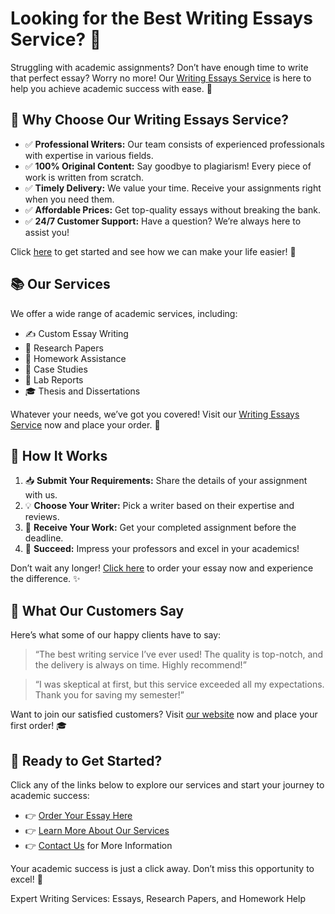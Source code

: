 <h1>Looking for the Best Writing Essays Service? 🚀</h1>

<p>Struggling with academic assignments? Don’t have enough time to write that perfect essay? Worry no more! Our <a href="https://tinyurl.com/topessay?keyword=writing+essays+service">Writing Essays Service</a> is here to help you achieve academic success with ease. 🌟</p>

<h2>📌 Why Choose Our Writing Essays Service?</h2>
<ul>
  <li>✅ <strong>Professional Writers:</strong> Our team consists of experienced professionals with expertise in various fields.</li>
  <li>✅ <strong>100% Original Content:</strong> Say goodbye to plagiarism! Every piece of work is written from scratch.</li>
  <li>✅ <strong>Timely Delivery:</strong> We value your time. Receive your assignments right when you need them.</li>
  <li>✅ <strong>Affordable Prices:</strong> Get top-quality essays without breaking the bank.</li>
  <li>✅ <strong>24/7 Customer Support:</strong> Have a question? We’re always here to assist you!</li>
</ul>

<p>Click <a href="https://tinyurl.com/topessay?keyword=writing+essays+service">here</a> to get started and see how we can make your life easier! 🎉</p>

<h2>📚 Our Services</h2>
<p>We offer a wide range of academic services, including:</p>
<ul>
  <li>✍️ Custom Essay Writing</li>
  <li>📄 Research Papers</li>
  <li>📝 Homework Assistance</li>
  <li>📖 Case Studies</li>
  <li>🔬 Lab Reports</li>
  <li>🎓 Thesis and Dissertations</li>
</ul>
<p>Whatever your needs, we’ve got you covered! Visit our <a href="https://tinyurl.com/topessay?keyword=writing+essays+service">Writing Essays Service</a> now and place your order. 🚀</p>

<h2>🌟 How It Works</h2>
<ol>
  <li>📥 <strong>Submit Your Requirements:</strong> Share the details of your assignment with us.</li>
  <li>💡 <strong>Choose Your Writer:</strong> Pick a writer based on their expertise and reviews.</li>
  <li>📝 <strong>Receive Your Work:</strong> Get your completed assignment before the deadline.</li>
  <li>💯 <strong>Succeed:</strong> Impress your professors and excel in your academics!</li>
</ol>

<p>Don’t wait any longer! <a href="https://tinyurl.com/topessay?keyword=writing+essays+service">Click here</a> to order your essay now and experience the difference. ✨</p>

<h2>💬 What Our Customers Say</h2>
<p>Here’s what some of our happy clients have to say:</p>
<blockquote>
  <p>“The best writing service I’ve ever used! The quality is top-notch, and the delivery is always on time. Highly recommend!”</p>
</blockquote>
<blockquote>
  <p>“I was skeptical at first, but this service exceeded all my expectations. Thank you for saving my semester!”</p>
</blockquote>

<p>Want to join our satisfied customers? Visit <a href="https://tinyurl.com/topessay?keyword=writing+essays+service">our website</a> now and place your first order! 🎓</p>

<h2>🔗 Ready to Get Started?</h2>
<p>Click any of the links below to explore our services and start your journey to academic success:</p>
<ul>
  <li>👉 <a href="https://tinyurl.com/topessay?keyword=writing+essays+service">Order Your Essay Here</a></li>
  <li>👉 <a href="https://tinyurl.com/topessay?keyword=writing+essays+service">Learn More About Our Services</a></li>
  <li>👉 <a href="https://tinyurl.com/topessay?keyword=writing+essays+service">Contact Us</a> for More Information</li>
</ul>

<p>Your academic success is just a click away. Don’t miss this opportunity to excel! 🚀</p>
Expert Writing Services: Essays, Research Papers, and Homework Help
